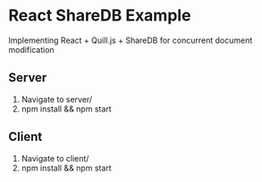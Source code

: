 # React ShareDB Example
 Implementing React + Quill.js + ShareDB for concurrent document modification

## Server

1. Navigate to server/
2. npm install && npm start

## Client

1. Navigate to client/
2. npm install && npm start
